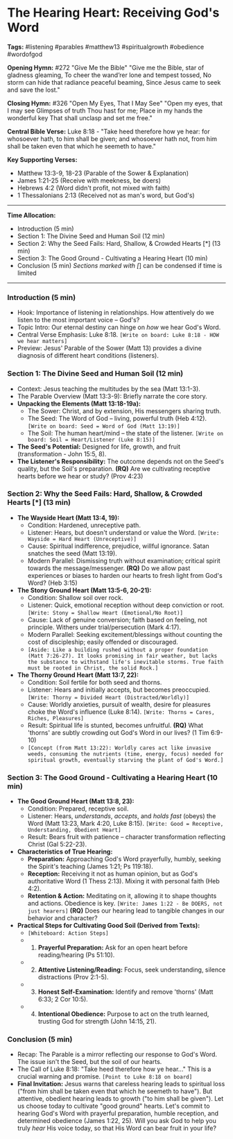 # The Hearing Heart: Receiving God's Word

**Tags:** #listening #parables #matthew13 #spiritualgrowth #obedience #wordofgod

**Opening Hymn:** #272 "Give Me the Bible" "Give me the Bible, star of gladness
gleaming, To cheer the wand’rer lone and tempest tossed, No storm can hide that
radiance peaceful beaming, Since Jesus came to seek and save the lost."

**Closing Hymn:** #326 "Open My Eyes, That I May See" "Open my eyes, that I may
see Glimpses of truth Thou hast for me; Place in my hands the wonderful key That
shall unclasp and set me free."

**Central Bible Verse:** Luke 8:18 - "Take heed therefore how ye hear: for
whosoever hath, to him shall be given; and whosoever hath not, from him shall be
taken even that which he seemeth to have."

**Key Supporting Verses:**

- Matthew 13:3-9, 18-23 (Parable of the Sower & Explanation)
- James 1:21-25 (Receive with meekness, be doers)
- Hebrews 4:2 (Word didn't profit, not mixed with faith)
- 1 Thessalonians 2:13 (Received not as man's word, but God's)

---

**Time Allocation:**

- Introduction (5 min)
- Section 1: The Divine Seed and Human Soil (12 min)
- Section 2: Why the Seed Fails: Hard, Shallow, & Crowded Hearts [*] (13 min)
- Section 3: The Good Ground - Cultivating a Hearing Heart (10 min)
- Conclusion (5 min) _Sections marked with [_] can be condensed if time is
  limited

---

### Introduction (5 min)

- Hook: Importance of listening in relationships. How attentively do we listen
  to the most important voice – God's?
- Topic Intro: Our eternal destiny can hinge on _how_ we hear God's Word.
- Central Verse Emphasis: Luke 8:18.
  `[Write on board: Luke 8:18 - HOW we hear matters]`
- Preview: Jesus' Parable of the Sower (Matt 13) provides a divine diagnosis of
  different heart conditions (listeners).

### Section 1: The Divine Seed and Human Soil (12 min)

- Context: Jesus teaching the multitudes by the sea (Matt 13:1-3).
- The Parable Overview (Matt 13:3-9): Briefly narrate the core story.
- **Unpacking the Elements (Matt 13:18-19a):**
  - The Sower: Christ, and by extension, His messengers sharing truth.
  - The Seed: The Word of God – living, powerful truth (Heb 4:12).
    `[Write on board: Seed = Word of God (Matt 13:19)]`
  - The Soil: The human heart/mind – the state of the listener.
    `[Write on board: Soil = Heart/Listener (Luke 8:15)]`
- **The Seed's Potential:** Designed for life, growth, and fruit
  (transformation - John 15:5, 8).
- **The Listener's Responsibility:** The outcome depends not on the Seed's
  quality, but the Soil's preparation. **(RQ)** Are we cultivating receptive
  hearts before we hear or study? (Prov 4:23)

### Section 2: Why the Seed Fails: Hard, Shallow, & Crowded Hearts [*] (13 min)

- **The Wayside Heart (Matt 13:4, 19):**
  - Condition: Hardened, unreceptive path.
  - Listener: Hears, but doesn't understand or value the Word.
    `[Write: Wayside = Hard Heart (Unreceptive)]`
  - Cause: Spiritual indifference, prejudice, willful ignorance. Satan snatches
    the seed (Matt 13:19).
  - Modern Parallel: Dismissing truth without examination; critical spirit
    towards the message/messenger. **(RQ)** Do we allow past experiences or
    biases to harden our hearts to fresh light from God's Word? (Heb 3:15)
- **The Stony Ground Heart (Matt 13:5-6, 20-21):**
  - Condition: Shallow soil over rock.
  - Listener: Quick, emotional reception without deep conviction or root.
    `[Write: Stony = Shallow Heart (Emotional/No Root)]`
  - Cause: Lack of genuine conversion; faith based on feeling, not principle.
    Withers under trial/persecution (Mark 4:17).
  - Modern Parallel: Seeking excitement/blessings without counting the cost of
    discipleship; easily offended or discouraged.
  - `[Aside: Like a building rushed without a proper foundation (Matt 7:26-27). It looks promising in fair weather, but lacks the substance to withstand life's inevitable storms. True faith must be rooted in Christ, the solid Rock.]`
- **The Thorny Ground Heart (Matt 13:7, 22):**
  - Condition: Soil fertile for both seed and thorns.
  - Listener: Hears and initially accepts, but becomes preoccupied.
    `[Write: Thorny = Divided Heart (Distracted/Worldly)]`
  - Cause: Worldly anxieties, pursuit of wealth, desire for pleasures choke the
    Word's influence (Luke 8:14). `[Write: Thorns = Cares, Riches, Pleasures]`
  - Result: Spiritual life is stunted, becomes unfruitful. **(RQ)** What
    'thorns' are subtly crowding out God's Word in our lives? (1 Tim 6:9-10)
  - `[Concept (from Matt 13:22): Worldly cares act like invasive weeds, consuming the nutrients (time, energy, focus) needed for spiritual growth, eventually starving the plant of God's Word.]`

### Section 3: The Good Ground - Cultivating a Hearing Heart (10 min)

- **The Good Ground Heart (Matt 13:8, 23):**
  - Condition: Prepared, receptive soil.
  - Listener: Hears, _understands_, _accepts_, and _holds fast_ (obeys) the Word
    (Matt 13:23, Mark 4:20, Luke 8:15).
    `[Write: Good = Receptive, Understanding, Obedient Heart]`
  - Result: Bears fruit with patience – character transformation reflecting
    Christ (Gal 5:22-23).
- **Characteristics of True Hearing:**
  - **Preparation:** Approaching God's Word prayerfully, humbly, seeking the
    Spirit's teaching (James 1:21; Ps 119:18).
  - **Reception:** Receiving it not as human opinion, but as God's authoritative
    Word (1 Thess 2:13). Mixing it with personal faith (Heb 4:2).
  - **Retention & Action:** Meditating on it, allowing it to shape thoughts and
    actions. Obedience is key.
    `[Write: James 1:22 - Be DOERS, not just hearers]` **(RQ)** Does our hearing
    lead to tangible changes in our behavior and character?
- **Practical Steps for Cultivating Good Soil (Derived from Texts):**
  - `[Whiteboard: Action Steps]`
  - 1.  **Prayerful Preparation:** Ask for an open heart before reading/hearing
        (Ps 51:10).
  - 2.  **Attentive Listening/Reading:** Focus, seek understanding, silence
        distractions (Prov 2:1-5).
  - 3.  **Honest Self-Examination:** Identify and remove 'thorns' (Matt 6:33; 2
        Cor 10:5).
  - 4.  **Intentional Obedience:** Purpose to act on the truth learned, trusting
        God for strength (John 14:15, 21).

### Conclusion (5 min)

- Recap: The Parable is a mirror reflecting our response to God's Word. The
  issue isn't the Seed, but the soil of our hearts.
- The Call of Luke 8:18: "Take heed therefore how ye hear..." This is a crucial
  warning and promise. `[Point to Luke 8:18 on board]`
- **Final Invitation:** Jesus warns that careless hearing leads to spiritual
  loss ("from him shall be taken even that which he seemeth to have"). But
  attentive, obedient hearing leads to growth ("to him shall be given"). Let us
  choose today to cultivate "good ground" hearts. Let's commit to hearing God's
  Word with prayerful preparation, humble reception, and determined obedience
  (James 1:22, 25). Will you ask God to help you truly _hear_ His voice today,
  so that His Word can bear fruit in your life?
